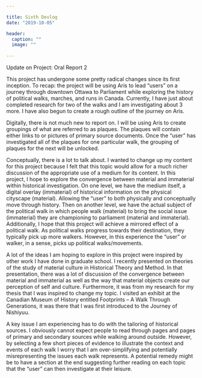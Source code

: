```yaml
---

title: Sixth Devlog
date: "2019-10-05"

header:
  caption: ""
  image: ""
  
---
```


Update on Project: Oral Report 2

This project has undergone some pretty radical changes since its first inception. To recap: the project will be using Aris to lead “users” on a journey through downtown Ottawa to Parliament while exploring the history of political walks, marches, and runs in Canada. Currently, I have just about completed research for two of the walks and I am investigating about 3 more. I have also begun to create a rough outline of the journey on Aris. 

Digitally, there is not much new to report on. I will be using Aris to create groupings of what are referred to as plaques. The plaques will contain either links to or pictures of primary source documents. Once the “user” has investigated all of the plaques for one particular walk, the grouping of plaques for the next will be unlocked.

Conceptually, there is a lot to talk about. I wanted to change up my content for this project because I felt that this topic would allow for a much richer discussion of the appropriate use of a medium for its content. In this project, I hope to explore the convergence between material and immaterial within historical investigation. On one level, we have the medium itself, a digital overlay (immaterial) of historical information on the physical cityscape (material). Allowing the “user” to both physically and conceptually move through history. Then on another level, we have the actual subject of the political walk in which people walk (material) to bring the social issue (immaterial) they are championing to parliament (material and immaterial). Additionally, I hope that this project will achieve a mirrored effect of a political walk. As political walks progress towards their destination, they typically pick up more walkers. However, in this experience the “user” or walker, in a sense, picks up political walks/movements. 

A lot of the ideas I am hoping to explore in this project were inspired by other work I have done in graduate school. I recently presented on theories of the study of material culture in Historical Theory and Method. In that presentation, there was a lot of discussion of the convergence between material and immaterial as well as the way that material objects create our perception of self and culture. Furthermore, it was from my research for my thesis that I was inspired to change my topic. I visited an exhibit at the Canadian Museum of History entitled Footprints – A Walk Through Generations, it was there that I was first introduced to the Journey of Nishiyuu.

A key issue I am experiencing has to do with the tailoring of historical sources. I obviously cannot expect people to read through pages and pages of primary and secondary sources while walking around outside. However, by selecting a few short pieces of evidence to illustrate the context and events of each walk I worry that I am over-simplifying and potentially misrepresenting the issues each walk represents. A potential remedy might be to have a section at the end suggesting further reading on each topic that the “user” can then investigate at their leisure. 
